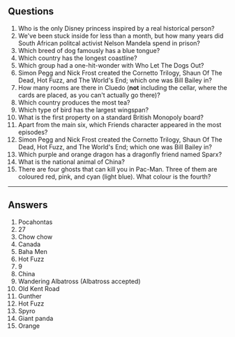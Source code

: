 ## Questions
1. Who is the only Disney princess inspired by a real historical person?
2. We've been stuck inside for less than a month, but how many years did South African politcal activist Nelson Mandela spend in prison?
3. Which breed of dog famously has a blue tongue?
4. Which country has the longest coastline?
5. Which group had a one-hit-wonder with Who Let The Dogs Out?
6. Simon Pegg and Nick Frost created the Cornetto Trilogy, Shaun Of The Dead, Hot Fuzz, and The World's End; which one was Bill Bailey in?
7. How many rooms are there in Cluedo (**not** including the cellar, where the cards are placed, as you can't actually go there)?
8. Which country produces the most tea?
9. Which type of bird has the largest wingspan?
10. What is the first property on a standard British Monopoly board?
11. Apart from the main six, which Friends character appeared in the most episodes?
12. Simon Pegg and Nick Frost created the Cornetto Trilogy, Shaun Of The Dead, Hot Fuzz, and The World's End; which one was Bill Bailey in?
13. Which purple and orange dragon has a dragonfly friend named Sparx?
14. What is the national animal of China?
15. There are four ghosts that can kill you in Pac-Man. Three of them are coloured red, pink, and cyan (light blue). What colour is the fourth?

---------

## Answers
1. Pocahontas
2. 27
3. Chow chow
4. Canada
5. Baha Men
6. Hot Fuzz
7. 9
8. China
9. Wandering Albatross (Albatross accepted)
10. Old Kent Road
11. Gunther
12. Hot Fuzz
13. Spyro
14. Giant panda
15. Orange
